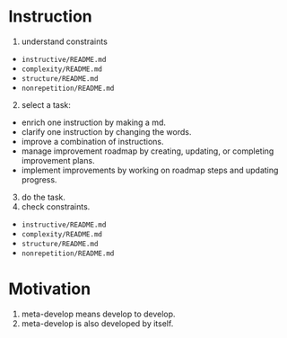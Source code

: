 # Instruction
1. understand constraints 
- `instructive/README.md`
- `complexity/README.md`
- `structure/README.md`
- `nonrepetition/README.md`
2. select a task:
- enrich one instruction by making a md.
- clarify one instruction by changing the words. 
- improve a combination of instructions.
- manage improvement roadmap by creating, updating, or completing improvement plans.
- implement improvements by working on roadmap steps and updating progress.
3. do the task.
4. check constraints.
- `instructive/README.md`
- `complexity/README.md`
- `structure/README.md`
- `nonrepetition/README.md`

# Motivation
1. meta-develop means develop to develop.
2. meta-develop is also developed by itself.
